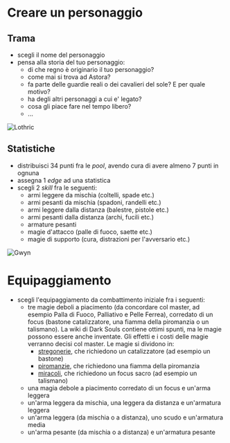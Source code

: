 # Creare un personaggio

## Trama

- scegli il nome del personaggio
- pensa alla storia del tuo personaggio:
    - di che regno è originario il tuo personaggio?
    - come mai si trova ad Astora?
    - fa parte delle guardie reali o dei cavalieri del sole? E per quale motivo?
    - ha degli altri personaggi a cui e' legato?
    - cosa gli piace fare nel tempo libero?
    - ...

![Lothric](https://www.iamag.co/wp-content/uploads/2015/08/The-Art-Of-Dark-Souls-III-1.jpg)

## Statistiche

- distribuisci 34 punti fra le *pool*, avendo cura di avere almeno 7 punti in ognuna
- assegna 1 *edge* ad una statistica
- scegli 2 *skill* fra le seguenti:
    - armi leggere da mischia (coltelli, spade etc.)
    - armi pesanti da mischia (spadoni, randelli etc.)
    - armi leggere dalla distanza (balestre, pistole etc.)
    - armi pesanti dalla distanza (archi, fucili etc.)
    - armature pesanti
    - magie d'attacco (palle di fuoco, saette etc.)
    - magie di supporto (cura, distrazioni per l'avversario etc.)

![Gwyn](https://darksouls.wiki.fextralife.com/file/Dark-Souls/gwyn_sunlight_spear_lightning.jpg?v=1528544099052)

# Equipaggiamento

- scegli l'equipaggiamento da combattimento iniziale fra i seguenti:
    - tre magie deboli a piacimento (da concordare col master, ad esempio Palla di Fuoco, Palliativo e Pelle Ferrea),
      corredato di un focus (bastone catalizzatore, una fiamma della piromanzia o un talismano). La wiki di Dark Souls
      contiene ottimi spunti, ma le magie possono essere anche inventate. Gli effetti e i costi delle magie verranno
      decisi col master. Le magie si dividono in:
        - [stregonerie](https://darksouls3-italia.wiki.fextralife.com/Stregonerie), che richiedono un catalizzatore (ad
          esempio un bastone)
        - [piromanzie](https://darksouls3-italia.wiki.fextralife.com/Piromanzie), che richiedono una fiamma della
          piromanzia
        - [miracoli](https://darksouls3-italia.wiki.fextralife.com/Miracoli), che richiedono un focus sacro (ad esempio
          un talismano)
    - una magia debole a piacimento corredato di un focus e un'arma leggera
    - un'arma leggera da mischia, una leggera da distanza e un'armatura leggera
    - un'arma leggera (da mischia o a distanza), uno scudo e un'armatura media
    - un'arma pesante (da mischia o a distanza) e un'armatura pesante
